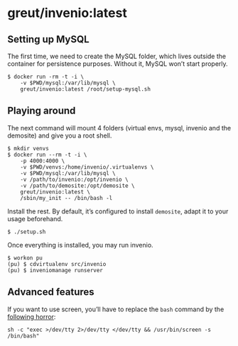 # greut/invenio:latest

## Setting up MySQL

The first time, we need to create the MySQL folder, which lives outside the
container for persistence purposes. Without it, MySQL won’t start properly.

    $ docker run -rm -t -i \
        -v $PWD/mysql:/var/lib/mysql \
        greut/invenio:latest /root/setup-mysql.sh

## Playing around

The next command will mount 4 folders (virtual envs, mysql, invenio and the
demosite) and give you a root shell.

    $ mkdir venvs
    $ docker run --rm -t -i \
        -p 4000:4000 \
        -v $PWD/venvs:/home/invenio/.virtualenvs \
        -v $PWD/mysql:/var/lib/mysql \
        -v /path/to/invenio:/opt/invenio \
        -v /path/to/demosite:/opt/demosite \
        greut/invenio:latest \
        /sbin/my_init -- /bin/bash -l

Install the rest. By default, it’s configured to install `demosite`, adapt it
to your usage beforehand.

    $ ./setup.sh

Once everything is installed, you may run invenio.

    $ workon pu
    (pu) $ cdvirtualenv src/invenio
    (pu) $ inveniomanage runserver

## Advanced features

If you want to use screen, you’ll have to replace the `bash` command by the
[following horror](https://github.com/dotcloud/docker/issues/728#issuecomment-30077403):

    sh -c "exec >/dev/tty 2>/dev/tty </dev/tty && /usr/bin/screen -s /bin/bash"
